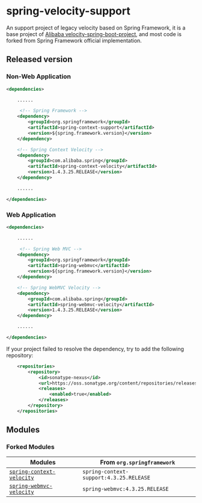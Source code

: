 # spring-velocity-support

An support project of legacy velocity based on Spring Framework, it is a base project of 
[Alibaba velocity-spring-boot-project](https://github.com/alibaba/velocity-spring-boot-project), and most code is 
forked from Spring Framework official implementation.


## Released version

### Non-Web Application

````xml
<dependencies>

    ......

     <!-- Spring Framework -->
    <dependency>
        <groupId>org.springframework</groupId>
        <artifactId>spring-context-support</artifactId>
        <version>${spring.framework.version}</version>
    </dependency>

    <!-- Spring Context Velocity -->
    <dependency>
        <groupId>com.alibaba.spring</groupId>
        <artifactId>spring-context-velocity</artifactId>
        <version>1.4.3.25.RELEASE</version>
    </dependency>

    ......

</dependencies>
````

### Web Application

````xml
<dependencies>

    ......

     <!-- Spring Web MVC -->
    <dependency>
        <groupId>org.springframework</groupId>
        <artifactId>spring-webmvc</artifactId>
        <version>${spring.framework.version}</version>
    </dependency>

    <!-- Spring WebMVC Velocity -->
    <dependency>
        <groupId>com.alibaba.spring</groupId>
        <artifactId>spring-webmvc-velocity</artifactId>
        <version>1.4.3.25.RELEASE</version>
    </dependency>

    ......

</dependencies>
````

If your project failed to resolve the dependency, try to add the following repository:
```xml
    <repositories>
        <repository>
            <id>sonatype-nexus</id>
            <url>https://oss.sonatype.org/content/repositories/releases</url>
            <releases>
                <enabled>true</enabled>
            </releases>
        </repository>
    </repositories>
```




## Modules


### Forked Modules

| Modules                  | From `org.springframework`                                  |
| ------------------------------- | ----------------------------------------------------------- |
| [`spring-context-velocity`](spring-context-velocity) | `spring-context-support:4.3.25.RELEASE`                     |
| [`spring-webmvc-velocity`](spring-webmvc-velocity)   | `spring-webmvc:4.3.25.RELEASE`                              |